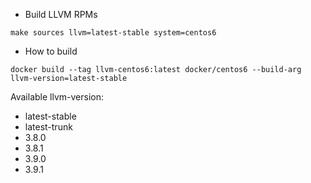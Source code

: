 * Build LLVM RPMs

```
make sources llvm=latest-stable system=centos6
```

* How to build  

```
docker build --tag llvm-centos6:latest docker/centos6 --build-arg llvm-version=latest-stable
```

Available llvm-version:

* latest-stable
* latest-trunk
* 3.8.0
* 3.8.1
* 3.9.0
* 3.9.1